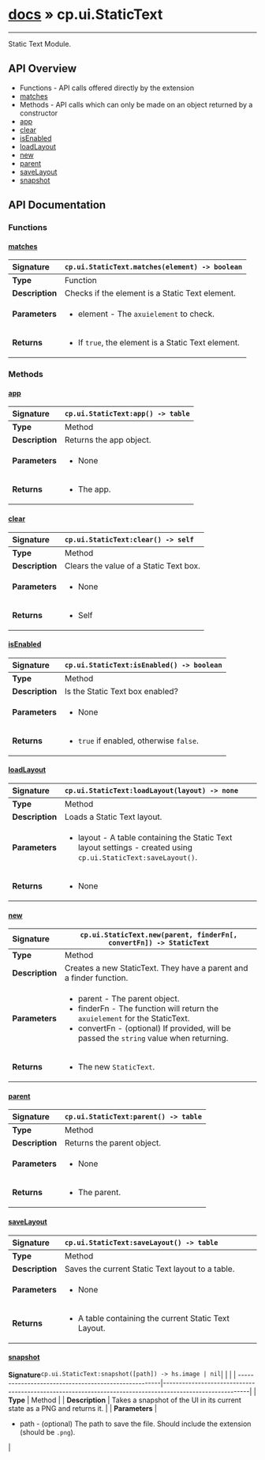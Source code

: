 # [docs](index.md) » cp.ui.StaticText
---

Static Text Module.

## API Overview
* Functions - API calls offered directly by the extension
 * [matches](#matches)
* Methods - API calls which can only be made on an object returned by a constructor
 * [app](#app)
 * [clear](#clear)
 * [isEnabled](#isenabled)
 * [loadLayout](#loadlayout)
 * [new](#new)
 * [parent](#parent)
 * [saveLayout](#savelayout)
 * [snapshot](#snapshot)

## API Documentation

### Functions

#### [matches](#matches)
| <span style="float: left;">**Signature**</span> | <span style="float: left;">`cp.ui.StaticText.matches(element) -> boolean` </span>                                                          |
| -----------------------------------------------------|---------------------------------------------------------------------------------------------------------|
| **Type**                                             | Function                                                                                         |
| **Description**                                      | Checks if the element is a Static Text element.                                                                                         |
| **Parameters**                                       | <ul markdown="1"><li markdown="1">element		- The `axuielement` to check.</li></ul> |
| **Returns**                                          | <ul markdown="1"><li markdown="1">If `true`, the element is a Static Text element.</li></ul>          |

### Methods

#### [app](#app)
| <span style="float: left;">**Signature**</span> | <span style="float: left;">`cp.ui.StaticText:app() -> table` </span>                                                          |
| -----------------------------------------------------|---------------------------------------------------------------------------------------------------------|
| **Type**                                             | Method                                                                                         |
| **Description**                                      | Returns the app object.                                                                                         |
| **Parameters**                                       | <ul markdown="1"><li markdown="1">None</li></ul> |
| **Returns**                                          | <ul markdown="1"><li markdown="1">The app.</li></ul>          |

#### [clear](#clear)
| <span style="float: left;">**Signature**</span> | <span style="float: left;">`cp.ui.StaticText:clear() -> self` </span>                                                          |
| -----------------------------------------------------|---------------------------------------------------------------------------------------------------------|
| **Type**                                             | Method                                                                                         |
| **Description**                                      | Clears the value of a Static Text box.                                                                                         |
| **Parameters**                                       | <ul markdown="1"><li markdown="1">None</li></ul> |
| **Returns**                                          | <ul markdown="1"><li markdown="1">Self</li></ul>          |

#### [isEnabled](#isenabled)
| <span style="float: left;">**Signature**</span> | <span style="float: left;">`cp.ui.StaticText:isEnabled() -> boolean` </span>                                                          |
| -----------------------------------------------------|---------------------------------------------------------------------------------------------------------|
| **Type**                                             | Method                                                                                         |
| **Description**                                      | Is the Static Text box enabled?                                                                                         |
| **Parameters**                                       | <ul markdown="1"><li markdown="1">None</li></ul> |
| **Returns**                                          | <ul markdown="1"><li markdown="1">`true` if enabled, otherwise `false`.</li></ul>          |

#### [loadLayout](#loadlayout)
| <span style="float: left;">**Signature**</span> | <span style="float: left;">`cp.ui.StaticText:loadLayout(layout) -> none` </span>                                                          |
| -----------------------------------------------------|---------------------------------------------------------------------------------------------------------|
| **Type**                                             | Method                                                                                         |
| **Description**                                      | Loads a Static Text layout.                                                                                         |
| **Parameters**                                       | <ul markdown="1"><li markdown="1">layout - A table containing the Static Text layout settings - created using `cp.ui.StaticText:saveLayout()`.</li></ul> |
| **Returns**                                          | <ul markdown="1"><li markdown="1">None</li></ul>          |

#### [new](#new)
| <span style="float: left;">**Signature**</span> | <span style="float: left;">`cp.ui.StaticText.new(parent, finderFn[, convertFn]) -> StaticText` </span>                                                          |
| -----------------------------------------------------|---------------------------------------------------------------------------------------------------------|
| **Type**                                             | Method                                                                                         |
| **Description**                                      | Creates a new StaticText. They have a parent and a finder function.                                                                                         |
| **Parameters**                                       | <ul markdown="1"><li markdown="1">parent	- The parent object.</li><li markdown="1">finderFn	- The function will return the `axuielement` for the StaticText.</li><li markdown="1">convertFn	- (optional) If provided, will be passed the `string` value when returning.</li></ul> |
| **Returns**                                          | <ul markdown="1"><li markdown="1">The new `StaticText`.</li></ul>          |

#### [parent](#parent)
| <span style="float: left;">**Signature**</span> | <span style="float: left;">`cp.ui.StaticText:parent() -> table` </span>                                                          |
| -----------------------------------------------------|---------------------------------------------------------------------------------------------------------|
| **Type**                                             | Method                                                                                         |
| **Description**                                      | Returns the parent object.                                                                                         |
| **Parameters**                                       | <ul markdown="1"><li markdown="1">None</li></ul> |
| **Returns**                                          | <ul markdown="1"><li markdown="1">The parent.</li></ul>          |

#### [saveLayout](#savelayout)
| <span style="float: left;">**Signature**</span> | <span style="float: left;">`cp.ui.StaticText:saveLayout() -> table` </span>                                                          |
| -----------------------------------------------------|---------------------------------------------------------------------------------------------------------|
| **Type**                                             | Method                                                                                         |
| **Description**                                      | Saves the current Static Text layout to a table.                                                                                         |
| **Parameters**                                       | <ul markdown="1"><li markdown="1">None</li></ul> |
| **Returns**                                          | <ul markdown="1"><li markdown="1">A table containing the current Static Text Layout.</li></ul>          |

#### [snapshot](#snapshot)
| <span style="float: left;">**Signature**</span> | <span style="float: left;">`cp.ui.StaticText:snapshot([path]) -> hs.image | nil` </span>                                                          |
| -----------------------------------------------------|---------------------------------------------------------------------------------------------------------|
| **Type**                                             | Method                                                                                         |
| **Description**                                      | Takes a snapshot of the UI in its current state as a PNG and returns it.                                                                                         |
| **Parameters**                                       | <ul markdown="1"><li markdown="1">path		- (optional) The path to save the file. Should include the extension (should be `.png`).</li></ul> |

